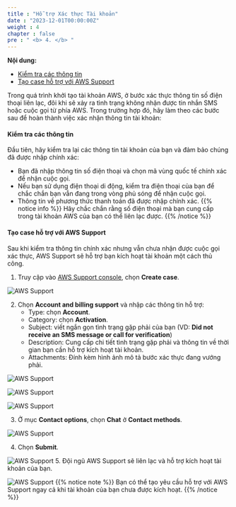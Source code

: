 ```yaml
---
title : "Hỗ trợ Xác thực Tài khoản"
date : "2023-12-01T00:00:00Z" 
weight : 4
chapter : false
pre : " <b> 4. </b> "
---
```


**Nội dung:**
- [Kiểm tra các thông tin](#kiểm-tra-các-thông-tin)
- [Tạo case hỗ trợ với AWS Support](#tạo-case-hỗ-trợ-với-aws-support)

Trong quá trình khởi tạo tài khoản AWS, ở bước xác thực thông tin số điện thoại liên lạc, đôi khi sẽ xảy ra tình trạng không nhận được tin nhắn SMS hoặc cuộc gọi từ phía AWS. Trong trường hợp đó, hãy làm theo các bước sau để hoàn thành việc xác nhận thông tin tài khoản:

#### Kiểm tra các thông tin

Đầu tiên, hãy kiểm tra lại các thông tin tài khoản của bạn và đảm bảo chúng đã được nhập chính xác:
- Bạn đã nhập thông tin số điện thoại và chọn mã vùng quốc tế chính xác để nhận cuộc gọi.
- Nếu bạn sử dụng điện thoại di động, kiểm tra điện thoại của bạn để chắc chắn bạn vẫn đang trong vòng phủ sóng để nhận  cuộc gọi.
- Thông tin về phương thức thanh toán đã được nhập chính xác.
{{% notice info %}}
Hãy chắc chắn rằng số điện thoại mà bạn cung cấp trong tài khoản AWS của bạn có thể liên lạc được.
{{% /notice %}}

#### Tạo case hỗ trợ với AWS Support

Sau khi kiểm tra thông tin chính xác nhưng vẫn chưa nhận được cuộc gọi xác thực, AWS Support sẽ hỗ trợ bạn kích hoạt tài khoản một cách thủ công.

1. Truy cập vào [AWS Support console](https://aws.amazon.com/support/), chọn **Create case**.

![AWS Support](/images/4/0001.png?featherlight=false&width=90pc)

2. Chọn **Account and billing support** và nhập các thông tin hỗ trợ:
   - Type: chọn **Account**.
   - Category: chọn **Activation**.
   - Subject: viết ngắn gọn tình trạng gặp phải của bạn (VD: **Did not receive an SMS message or call for verification**)
   - Description: Cung cấp chi tiết tình trạng gặp phải và thông tin về thời gian bạn cần hỗ trợ kích hoạt tài khoản.
   - Attachments: Đính kèm hình ảnh mô tả bước xác thực đang vướng phải.

![AWS Support](/images/4/0002.png?featherlight=false&width=90pc)

![AWS Support](/images/4/0003.png?featherlight=false&width=90pc)

![AWS Support](/images/4/0004.png?featherlight=false&width=90pc)

3. Ở mục **Contact options**, chọn **Chat** ở **Contact methods**.

![AWS Support](/images/4/0005.png?featherlight=false&width=90pc)

4. Chọn **Submit**.

![AWS Support](/images/4/0006.png?featherlight=false&width=90pc)
5. Đội ngũ AWS Support sẽ liên lạc và hỗ trợ kích hoạt tài khoản của bạn.

![AWS Support](/images/4/0007.png?featherlight=false&width=90pc)
{{% notice note %}}
Bạn có thể tạo yêu cầu hỗ trợ với AWS Support ngay cả khi tài khoản của bạn chưa được kích hoạt.
{{% /notice %}}
